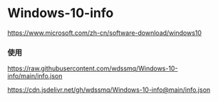 # Windows-10-info
https://www.microsoft.com/zh-cn/software-download/windows10

### 使用
https://raw.githubusercontent.com/wdssmq/Windows-10-info/main/info.json

https://cdn.jsdelivr.net/gh/wdssmq/Windows-10-info@main/info.json
